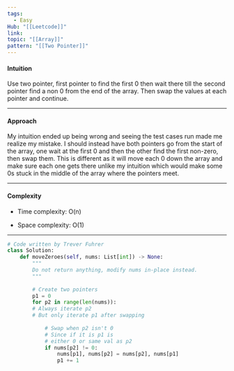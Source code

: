 ```yaml
---
tags:
  - Easy
Hub: "[[Leetcode]]"
link: 
topic: "[[Array]]"
pattern: "[[Two Pointer]]"
---
```

#### Intuition
<!-- Describe your first thoughts on how to solve this problem. -->
Use two pointer, first pointer to find the first 0 then wait there till the second pointer find a non 0 from the end of the array. Then swap the values at each pointer and continue.

--- 
#### Approach
<!-- Describe your approach to solving the problem. -->
My intuition ended up being wrong and seeing the test cases run made me realize my mistake. I should instead have both pointers go from the start of the array, one wait at the first 0 and then the other find the first non-zero, then swap them. This is different as it will move each 0 down the array and make sure each one gets there unlike my intuition which would make some 0s stuck in the middle of the array where the pointers meet.

--- 
#### Complexity
- Time complexity:
	O(n)

- Space complexity:
	O(1)

--- 
```python
# Code written by Trever Fuhrer
class Solution:
	def moveZeroes(self, nums: List[int]) -> None:
		"""
		Do not return anything, modify nums in-place instead.
		"""
		
		# Create two pointers
		p1 = 0
		for p2 in range(len(nums)):
		# Always iterate p2
		# But only iterate p1 after swapping
		
			# Swap when p2 isn't 0
			# Since if it is p1 is 
			# either 0 or same val as p2
			if nums[p2] != 0:
				nums[p1], nums[p2] = nums[p2], nums[p1]
				p1 += 1
```